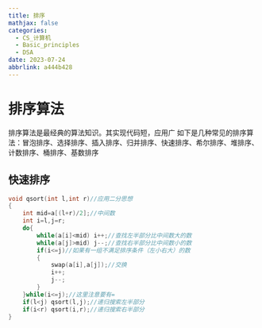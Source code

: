 ```yaml
---
title: 排序
mathjax: false
categories:
  - CS_计算机
  - Basic_principles
  - DSA
date: 2023-07-24
abbrlink: a444b428
---
```


# 排序算法
排序算法是最经典的算法知识。其实现代码短，应用广
如下是几种常见的排序算法：冒泡排序、选择排序、插入排序、归并排序、快速排序、希尔排序、堆排序、计数排序、桶排序、基数排序

<!--more-->

## 快速排序
```c++
void qsort(int l,int r)//应用二分思想
{
    int mid=a[(l+r)/2];//中间数
    int i=l,j=r;
    do{
        while(a[i]<mid) i++;//查找左半部分比中间数大的数
        while(a[j]>mid) j--;//查找右半部分比中间数小的数
        if(i<=j)//如果有一组不满足排序条件（左小右大）的数
        {
            swap(a[i],a[j]);//交换
            i++;
            j--;
        }
    }while(i<=j);//这里注意要有=
    if(l<j) qsort(l,j);//递归搜索左半部分
    if(i<r) qsort(i,r);//递归搜索右半部分
}
```